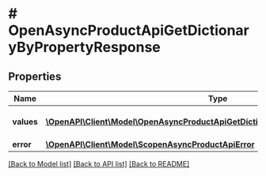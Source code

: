 # # OpenAsyncProductApiGetDictionaryByPropertyResponse

## Properties

Name | Type | Description | Notes
------------ | ------------- | ------------- | -------------
**values** | [**\OpenAPI\Client\Model\OpenAsyncProductApiGetDictionaryByPropertyResponseValue[]**](OpenAsyncProductApiGetDictionaryByPropertyResponseValue.md) | Массив атрибутов категории. | [optional]
**error** | [**\OpenAPI\Client\Model\ScopenAsyncProductApiError**](ScopenAsyncProductApiError.md) |  | [optional]

[[Back to Model list]](../../README.md#models) [[Back to API list]](../../README.md#endpoints) [[Back to README]](../../README.md)
